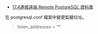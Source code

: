 

* [17.4連接遠端 Remote PostgreSQL 資料庫](https://www.netiq.com/zh-tw/documentation/identity-manager-47/setup_windows/data/t45mzvjb68l4.html)

在 postgresql.conf 檔案中變更監聽位址。

> listen_addresses = '*'

